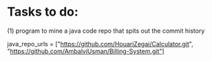 # Tasks to do:

(1) program to mine a java code repo that spits out the commit history

java_repo_urls = ["https://github.com/HouariZegai/Calculator.git",
				   "https://github.com/AmbalviUsman/Billing-System.git"]